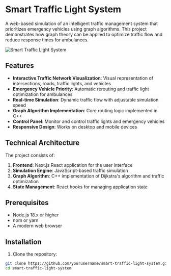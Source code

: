 # Smart Traffic Light System

A web-based simulation of an intelligent traffic management system that prioritizes emergency vehicles using graph algorithms. This project demonstrates how graph theory can be applied to optimize traffic flow and reduce response times for ambulances.

![Smart Traffic Light System](https://v0.placeholder.svg?height=400&width=800)

## Features

- **Interactive Traffic Network Visualization**: Visual representation of intersections, roads, traffic lights, and vehicles
- **Emergency Vehicle Priority**: Automatic rerouting and traffic light optimization for ambulances
- **Real-time Simulation**: Dynamic traffic flow with adjustable simulation speed
- **Graph Algorithm Implementation**: Core routing logic implemented in C++
- **Control Panel**: Monitor and control traffic lights and emergency vehicles
- **Responsive Design**: Works on desktop and mobile devices

## Technical Architecture

The project consists of:

1. **Frontend**: Next.js React application for the user interface
2. **Simulation Engine**: JavaScript-based traffic simulation
3. **Graph Algorithm**: C++ implementation of Dijkstra's algorithm and traffic optimization
4. **State Management**: React hooks for managing application state

## Prerequisites

- Node.js 18.x or higher
- npm or yarn
- A modern web browser

## Installation

1. Clone the repository:

```bash
git clone https://github.com/yourusername/smart-traffic-light-system.git
cd smart-traffic-light-system
